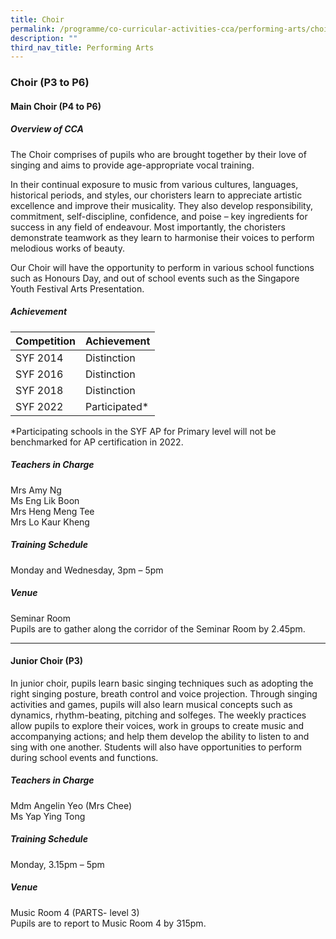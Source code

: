 ```yaml
---
title: Choir
permalink: /programme/co-curricular-activities-cca/performing-arts/choir/
description: ""
third_nav_title: Performing Arts
---
```

### **Choir (P3 to P6)**

#### **Main Choir (P4 to P6)**

##### **Overview of CCA**

The Choir comprises of pupils who are brought together by their love of singing and aims to provide age-appropriate vocal training.
 
In their continual exposure to music from various cultures, languages, historical periods, and styles, our choristers learn to appreciate artistic excellence and improve their musicality. They also develop responsibility, commitment, self-discipline, confidence, and poise – key ingredients for success in any field of endeavour. Most importantly, the choristers demonstrate teamwork as they learn to harmonise their voices to perform melodious works of beauty.

Our Choir will have the opportunity to perform in various school functions such as Honours Day, and out of school events such as the Singapore Youth Festival Arts Presentation.

##### **Achievement**

|Competition	|Achievement|
|----------|-----------|
|SYF 2014	|Distinction|
|SYF 2016	|Distinction|
|SYF 2018	|Distinction|
|SYF 2022	|Participated*|

*Participating schools in the SYF AP for Primary level will not be benchmarked for AP certification in 2022.

##### **Teachers in Charge**

Mrs Amy Ng<br>
Ms Eng Lik Boon<br> 
Mrs Heng Meng Tee<br>
Mrs Lo Kaur Kheng

##### **Training Schedule**

Monday and Wednesday, 3pm – 5pm  <br>

##### **Venue**
Seminar Room  <br>
Pupils are to gather along the corridor of the Seminar Room by 2.45pm.

--------

#### **Junior Choir (P3)**

In junior choir, pupils learn basic singing techniques such as adopting the right singing posture, breath control and voice projection. Through singing activities and games, pupils will also learn musical concepts such as dynamics, rhythm-beating, pitching and solfeges. The weekly practices allow pupils to explore their voices, work in groups to create music and accompanying actions; and help them develop the ability to listen to and sing with one another. Students will also have opportunities to perform during school events and functions.

##### **Teachers in Charge**

Mdm Angelin Yeo (Mrs Chee)<br>
Ms Yap Ying Tong 

##### **Training Schedule**
Monday, 3.15pm – 5pm
  
##### **Venue**
Music Room 4 (PARTS- level 3)<br>
Pupils are to report to Music Room 4 by 315pm.